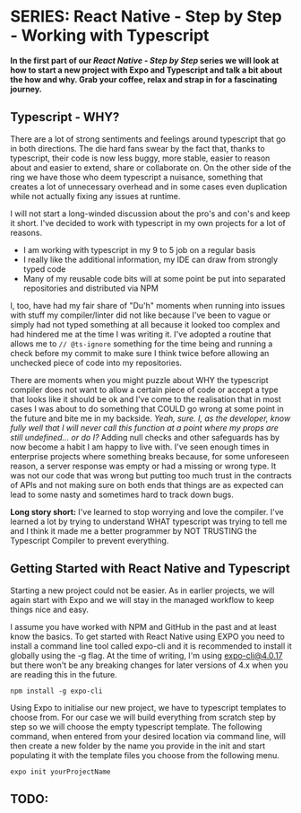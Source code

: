 <!--
	title: "SERIES: React Native - Step by Step - Working with Typescript"
	description: "In the first part of our React Native - Step by Step series we will look at how to start a new project with Expo and Typescript and talk a bit about the how and why. Grab your coffee, relax and strap in for a fascinating journey."
	author: "Konrad Abe (/)AllBitsEqual)"
	published_at: 2021-01-04 08:00:00
	// header_source: (Link, falls du den Header von einer Seite hast)
	header_image: header.jpg
	categories: "react-native typescript best-practise series"
	canonical_url:
	language: en
-->  
# SERIES: React Native - Step by Step - Working with Typescript

**In the first part of our *React Native - Step by Step* series we will look at how to start a new project with Expo and Typescript and talk a bit about the how and why. Grab your coffee, relax and strap in for a fascinating journey.**

<!-- TODO: HERO IMAGE -->  

## Typescript - WHY?
There are a lot of strong sentiments and feelings around typescript that go in both directions. The die hard fans swear by the fact that, thanks to typescript, their code is now less buggy, more stable, easier to reason about and easier to extend, share or collaborate on. On the other side of the ring we have those who deem typescript a nuisance, something that creates a lot of unnecessary overhead and in some cases even duplication while not actually fixing any issues at runtime.

I will not start a long-winded discussion about the pro's and con's and keep it short. I've decided to work with typescript in my own projects for a lot of reasons.
* I am working with typescript in my 9 to 5 job on a regular basis
* I really like the additional information, my IDE can draw from strongly typed code
* Many of my reusable code bits will at some point be put into separated repositories and distributed via NPM

I, too, have had my fair share of "Du'h" moments when running into issues with stuff my compiler/linter did not like because I've been to vague or simply had not typed something at all because it looked too complex and had hindered me at the time I was writing it. I've adopted a routine that allows me to `// @ts-ignore` something for the time being and running a check before my commit to make sure I think twice before allowing an unchecked piece of code into my repositories.

There are moments when you might puzzle about WHY the typescript compiler does not want to allow a certain piece of code or accept a type that looks like it should be ok and I've come to the realisation that in most cases I was about to do something that COULD go wrong at some point in the future and bite me in my backside. *Yeah, sure. I, as the developer, know fully well that I will never call this function at a point where my props are still undefined... or do I?* Adding null checks and other safeguards has by now become a habit I am happy to live with. I've seen enough times in enterprise projects where something breaks because, for some unforeseen reason, a server response was empty or had a missing or wrong type. It was not our code that was wrong but putting too much trust in the contracts of APIs and not making sure on both ends that things are as expected can lead to some nasty and sometimes hard to track down bugs.

**Long story short:** I've learned to stop worrying and love the compiler. I've learned a lot by trying to understand WHAT typescript was trying to tell me and I think it made me a better programmer by NOT TRUSTING the Typescript Compiler to prevent everything.

## Getting Started with React Native and Typescript
Starting a new project could not be easier. As in earlier projects, we will again start with Expo and we will stay in the managed workflow to keep things nice and easy.

I assume you have worked with NPM and GitHub in the past and at least know the basics. To get started with React Native using EXPO you need to install a command line tool called expo-cli and it is recommended to install it globally using the -g flag.
At the time of writing, I'm using expo-cli@4.0.17 but there won't be any breaking changes for later versions of 4.x when you are reading this in the future.
```
npm install -g expo-cli
```  
Using Expo to initialise our new project, we have to typescript templates to choose from. For our case we will build everything from scratch step by step so we will choose the empty typescript template. The following command, when entered from your desired location via command line, will then create a new folder by the name you provide in the init and start populating it with the template files you choose from the following menu.
```
expo init yourProjectName
```






## TODO:


<!-- TODO: THEME 1 IMAGE -->  
<!-- TODO: THEME 2 IMAGE -->  
<!-- TODO: THEME 3 IMAGE -->  
<!-- TODO: WRAP UP IMAGE -->
